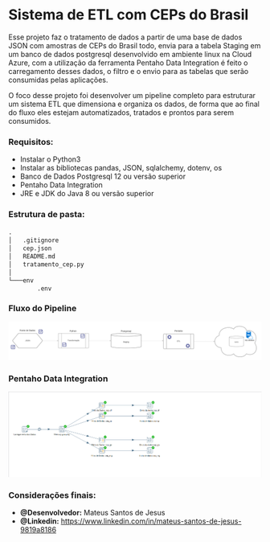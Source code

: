# Sistema de ETL com CEPs do Brasil
Esse projeto faz o tratamento de dados a partir de uma base de dados JSON com amostras de CEPs do Brasil todo,
envia para a tabela Staging em um banco de dados postgresql desenvolvido em ambiente linux na Cloud Azure,
com a utilização da ferramenta Pentaho Data Integration é feito o carregamento desses dados, o filtro e o envio para as tabelas que serão consumidas
pelas aplicações.

O foco desse projeto foi desenvolver um pipeline completo para estruturar um sistema ETL que dimensiona e organiza os dados,
de forma que ao final do fluxo eles estejam automatizados, tratados e prontos para serem consumidos.

### Requisitos:
- Instalar o Python3
- Instalar as bibliotecas pandas, JSON, sqlalchemy, dotenv, os
- Banco de Dados Postgresql 12 ou versão superior
- Pentaho Data Integration
- JRE e JDK do Java 8 ou versão superior

### Estrutura de pasta:
```
.
│   .gitignore
│   cep.json
│   README.md
│   tratamento_cep.py
│
└───env
        .env
```

### Fluxo do Pipeline
![Descrição da Imagem](img/diagrama.png)

### Pentaho Data Integration
![Descrição da Imagem](img/pentaho.png)

### Considerações finais:
- **@Desenvolvedor:** Mateus Santos de Jesus
- **@Linkedin:** https://www.linkedin.com/in/mateus-santos-de-jesus-9819a8186